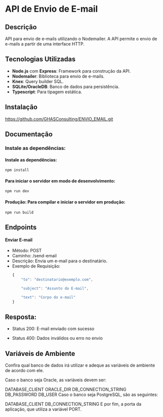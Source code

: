 # API de Envio de E-mail

## Descrição
API para envio de e-mails utilizando o Nodemailer. A API permite o envio de e-mails a partir de uma interface HTTP.

## Tecnologias Utilizadas

- **Node.js** com **Express**: Framework para construção da API.
- **Nodemailer**: Biblioteca para envio de e-mails.
- **Knex**: Query builder SQL.
- **SQLite/OracleDB**: Banco de dados para persistência.
- **Typescript**: Para tipagem estática.

## Instalação

https://github.com/GHASConsulting/ENVIO_EMAIL.git


## Documentação

### Instale as dependências:

#### Instale as dependências:
    npm install

####  Para iniciar o servidor em modo de desenvolvimento:

    npm run dev

#### Produção: Para compilar e iniciar o servidor em produção:
    npm run build

## Endpoints

#### Enviar E-mail

* Método: POST
* Caminho: /send-email
* Descrição: Envia um e-mail para o destinatário.
* Exemplo de Requisição:
    ```js
    {
        "to": "destinatario@exemplo.com",

        "subject": "Assunto do E-mail",

        "text": "Corpo do e-mail"
    }

## Resposta:
* Status 200: E-mail enviado com sucesso

* Status 400: Dados inválidos ou erro no envio

## Variáveis de Ambiente
Confira qual banco de dados irá utilizar e adeque as variáveis de ambiente de acordo com ele.

Caso o banco seja Oracle, as variáveis devem ser:

DATABASE_CLIENT
ORACLE_DIR
DB_CONNECTION_STRING
DB_PASSWORD
DB_USER
Caso o banco seja PostgreSQL, são as seguintes:

DATABASE_CLIENT
DB_CONNECTION_STRING
E por fim, a porta da aplicação, que utiliza a variável PORT.
